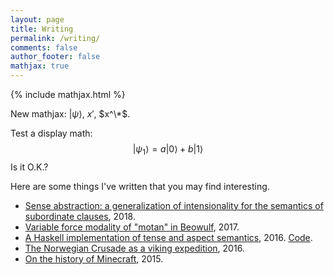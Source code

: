 ```yaml
---
layout: page
title: Writing
permalink: /writing/
comments: false
author_footer: false
mathjax: true
---
```


{% include mathjax.html %}

New mathjax: $|\psi\rangle$, $x'$, $x^\*$.

Test a display math:
$$
   |\psi_1\rangle = a|0\rangle + b|1\rangle
$$
Is it O.K.?

Here are some things I've written that you may find interesting.

* [Sense abstraction: a generalization of intensionality for the semantics of subordinate clauses](/files/Sense_Abstraction_2018.pdf), 2018.
* [Variable force modality of "motan" in Beowulf](https://ling.auf.net/lingbuzz/003541), 2017.
* [A Haskell implementation of tense and aspect semantics](/files/tenses/Final_Project.pdf), 2016.
[Code](/files/tenses/tenses.zip).
* [The Norwegian Crusade as a viking expedition](/files/Jorsalafari.pdf), 2016.
* [On the history of Minecraft](http://www.packerintersections.com/the-history-of-minecraft-how-a-swedish-indie-game-came-to-dominate-the-world.html), 2015.
